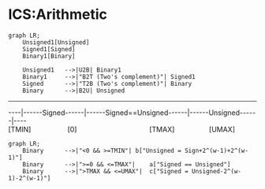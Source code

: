 # ICS:Arithmetic

```mermaid
graph LR;
	Unsigned1[Unsigned]
	Signed1[Signed]
	Binary1[Binary]

	Unsigned1	-->|U2B| Binary1
	Binary1		-->|"B2T (Two's complement)"| Signed1 
	Signed		-->|"T2B (Two's complement)"| Binary
	Binary		-->|B2U| Unsigned
```

<hr>
----|------Signed------|------Signed==Unsigned------|------Unsigned------|---- <br>
[TMIN]&emsp;&emsp;&emsp;&emsp;&emsp;&nbsp;[0]&emsp;&emsp;&emsp;&emsp;&emsp;&emsp;&emsp;&emsp;&emsp;&emsp;&ensp;[TMAX]&emsp;&emsp;&emsp;&emsp;&emsp;[UMAX]



```mermaid
graph LR;
	Binary		-->|"<0 && >=TMIN"|	b["Unsigned = Sign+2^(w-1)+2^(w-1)"]
	Binary		-->|">=0 && <=TMAX"|	a["Signed == Unsigned"]
	Binary		-->|">TMAX && <=UMAX"|	c["Signed = Unsigned-2^(w-1)-2^(w-1)"]
```

